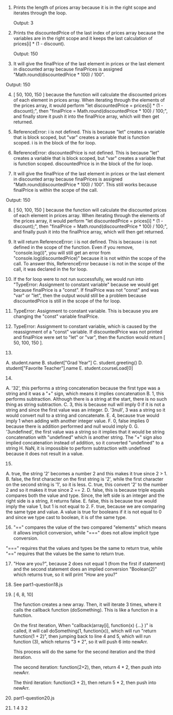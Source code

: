 1. Prints the length of prices array because it is in the right scope and
   iterates through the loop.
   
   Output: 3

2. Prints the discountedPrice of the last index of prices array because
   the variables are in the right scope and it keeps the last calculation of
   prices[i] * (1 - discount).
   
   Output: 150

3. It will give the finalPrice of the last element in prices or 
  the last element in discounted array because finalPrices is assigned
  "Math.round(discountedPrice * 100) / 100".
  
  Output: 150

4. [ 50, 100, 150 ] because the function will calculate the discounted prices of
  each element in prices array. When iterating through the elements of the
  prices array, it would perform 
  "let discountedPrice = prices[i] * (1 - discount);", then
  "finalPrice = Math.round(discountedPrice * 100) / 100;", and finally store it
  push it into the finalPrice array, which will then get returned.

5. ReferenceError: i is not defined. This is because "let" creates a variable
  that is block scoped, but "var" creates a variable that is function scoped.
  i is in the block of the for loop.

6. ReferenceError: discountedPrice is not defined. This is because "let" 
  creates a variable that is block scoped, but "var" creates a variable that is
  function scoped. discountedPrice is in the block of the for loop.

7. It will give the finalPrice of the last element in prices or 
  the last element in discounted array because finalPrices is assigned
  "Math.round(discountedPrice * 100) / 100". This still works because finalPrice
  is within the scope of the call.

  Output: 150

8. [ 50, 100, 150 ] because the function will calculate the discounted prices of
  each element in prices array. When iterating through the elements of the
  prices array, it would perform 
  "let discountedPrice = prices[i] * (1 - discount);", then
  "finalPrice = Math.round(discountedPrice * 100) / 100;", and finally
  push it into the finalPrice array, which will then get returned.

9. It will return ReferenceError: i is not defined. This is because i is not
  defined in the scope of the function. Even if you remove, "console.log(i)",
  you will still get an error from "console.log(discountedPrice)" because it is
  not within the scope of the call. To answer this, ReferenceError because i is
  not in the scope of the call, it was declared in the for loop.

10. If the for loop were to not run successfully, we would run
  into "TypeError: Assignment to constant variable" because we would get
  because finalPrice is a "const". If finalPrice was not "const" and was
  "var" or "let", then the output would  still be a problem because
  discountedPrice is still in the scope of the for loop.

11. TypeError: Assignment to constant variable. This is because you are changing
  the "const" variable finalPrice.

12. TypeError: Assignment to constant variable, which is caused by the 
  reassignment of a "const" variable. If discountedPrice was not printed and
  finalPrice were set to "let" or "var", then the function would return
  [ 50, 100, 150 ].

13. 
  A. student.name
  B. student["Grad Year"]
  C. student.greeting()
  D. student["Favorite Teacher"].name
  E. student.courseLoad[0]

14. 
  A. '32', this performs a string concatenation because the first type was a
    string and it was a "+" sign, which means it implies concatenation
  B. 1, this performs subtraction. Although there is a string at the start,
    there is no such thing as string subtraction.
  C. 3, this is because null will imply 0 if it is not a string and since the
    first value was an integer.
  D. '3null', 3 was a string so it would convert null to a string and
    concatenate.
  E. 4, because true would imply 1 when adding with another integer value.
  F. 0, false implies 0 because there is addition performed and null would imply
    0.
  G. '3undefined', the first value was a string so it implies that it would be
    string concatenation with "undefined" which is another string. The "+" sign
    also implied concatenation instead of addition, so it converted "undefined"
    to a string
  H. NaN, it is impossible to perform subtraction with undefined because it
    does not result in a value.

15. 
  A. true, the string '2' becomes a number 2 and this makes it true since 2 > 1.
  B. false, the first character on the first string is '2', while the first 
    character on the second string is '1', so it is less.
  C. true, this convert '2' to the number 2 and so it makes it true since 
    2 == 2.
  D. false, this is because triple equals compares both the value and type.
    Since, the left side is an integer and the right side is a string, it
    returns false.
  E. false, this is because true would imply the value 1, but 1 is not equal to
    2.
  F. true, because we are comparing the same type and value. A value is true 
    for booleans if it is not equal to 0 and since we type cast to boolean, it 
    is of the same type.

16. "==" compares the value of the two compared "elements" which means it allows
  implicit conversion, while "===" does not allow implicit type conversion.
    
  "===" requires that the values and types be the same to return true, while
  "==" requires that the values be the same to return true.

17. "How are you?", because 2 does not equal 1 (from the first if statement) and
    the second statement does an implied conversion "Boolean(2)" which returns
    true, so it will print "How are you?"

18. See part1-question18.js

19. [ 6, 8, 10]

    The function creates a new array. Then, it will iterate 3 times, where it
    calls the callback function (doSomething). This is like a function in a 
    function. 
    
    On the first iteration,
    When "callback(array[i], function(x) {...} )" is called, it will
    call doSomething(1, function(x)), which will run
    "return function(1 + 2)", then jumping back to line 4 and 5, which will run
    function (3), which returns "3 * 2", so it will push 6 into newArr.

    This process will do the same for the second iteration and the third
    iteration. 
    
    The second iteration: function(2+2), then, return 4 * 2, then push into
    newArr.

    The third iteration: function(3 + 2), then return 5 * 2, then push into
    newArr.

20. part1-question20.js

21. 1
  4
  3
  2